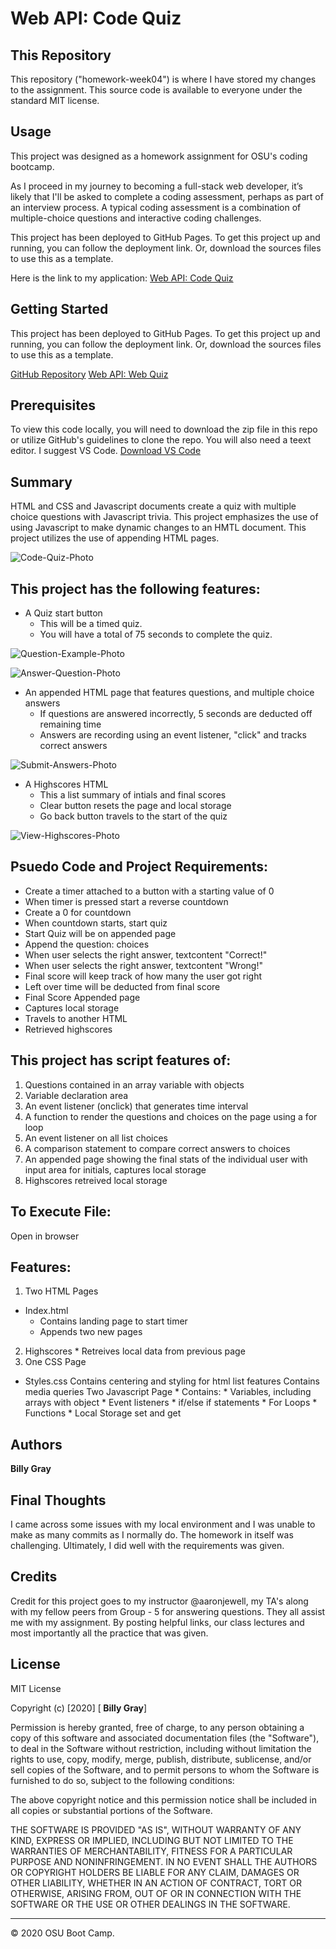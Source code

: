 # Web API: Code Quiz


## This Repository

This repository ("homework-week04") is where I have stored my changes to the assignment. This source code is available to everyone under the standard MIT license.

## Usage 

This project was designed as a homework assignment for OSU's coding bootcamp.

As I proceed in my journey to becoming a full-stack web developer, it’s likely that I'll be asked to complete a coding assessment, perhaps as part of an interview process. A typical coding assessment is a combination of multiple-choice questions and interactive coding challenges.

This project has been deployed to GitHub Pages. To get this project up and running, you can follow the deployment link. Or, download the sources files to use this as a template.

Here is the link to my application: [Web API: Code Quiz](https://nasgenius.github.io/homework-week04/)

## Getting Started

This project has been deployed to GitHub Pages. To get this project up and running, you can follow the deployment link. Or, download the sources files to use this as a template.

[GitHub Repository](https://github.com/NasGenius/homework-week04)
[Web API: Web Quiz](https://nasgenius.github.io/homework-week04/)

## Prerequisites

To view this code locally, you will need to download the zip file in this repo or utilize GitHub's guidelines to clone the repo. You will also need a teext editor. I suggest VS Code. [Download VS Code](https://code.visualstudio.com/Download)

## Summary

HTML and CSS and Javascript documents create a quiz with multiple choice questions with Javascript trivia.
This project emphasizes the use of using Javascript to make dynamic changes to an HMTL document.
This project utilizes the use of appending HTML pages.

![Code-Quiz-Photo](https://github.com/NasGenius/homework-week04/blob/main/assets/Screen%20Shot%202020-11-07%20at%203.10.04%20PM.png)

## This project has the following features:

- A Quiz start button
  - This will be a timed quiz.
  - You will have a total of 75 seconds to complete the quiz.

![Question-Example-Photo](https://github.com/NasGenius/homework-week04/blob/main/assets/Screen%20Shot%202020-11-07%20at%203.10.21%20PM.png)
  
![Answer-Question-Photo](https://github.com/NasGenius/homework-week04/blob/main/assets/Screen%20Shot%202020-11-07%20at%203.10.40%20PM.png)

- An appended HTML page that features questions, and multiple choice answers
  - If questions are answered incorrectly, 5 seconds are deducted off remaining time
  - Answers are recording using an event listener, "click" and tracks correct answers

![Submit-Answers-Photo](https://github.com/NasGenius/homework-week04/blob/main/assets/Screen%20Shot%202020-11-07%20at%203.11.09%20PM.png)

- A Highscores HTML
  - This a list summary of intials and final scores
  - Clear button resets the page and local storage
  - Go back button travels to the start of the quiz

![View-Highscores-Photo](https://github.com/NasGenius/homework-week04/blob/main/assets/Screen%20Shot%202020-11-07%20at%203.11.41%20PM.png)

## Psuedo Code and Project Requirements:

- Create a timer attached to a button with a starting value of 0
- When timer is pressed start a reverse countdown
- Create a 0 for countdown
- When countdown starts, start quiz
- Start Quiz will be on appended page
- Append the question: choices
- When user selects the right answer, textcontent "Correct!"
- When user selects the right answer, textcontent "Wrong!"
- Final score will keep track of how many the user got right
- Left over time will be deducted from final score
- Final Score Appended page
- Captures local storage
- Travels to another HTML
- Retrieved highscores

## This project has script features of:

1. Questions contained in an array variable with objects
2. Variable declaration area
3. An event listener (onclick) that generates time interval
4. A function to render the questions and choices on the page using a for loop
5. An event listener on all list choices
6. A comparison statement to compare correct answers to choices
7. An appended page showing the final stats of the individual user with input area for initials, captures local storage
8. Highscores retreived local storage

## To Execute File:
Open in browser

## Features:
1. Two HTML Pages
  - Index.html
    - Contains landing page to start timer
    - Appends two new pages
2. Highscores * Retreives local data from previous page
3. One CSS Page
  - Styles.css
Contains centering and styling for html list features
Contains media queries
Two Javascript Page * Contains: * Variables, including arrays with object * Event listeners * if/else if statements * For Loops * Functions * Local Storage set and get

## Authors
<b> Billy Gray </b>

## Final Thoughts

I came across some issues with my local environment and I was unable to make as many commits as I normally do. The homework in itself was challenging. Ultimately, I did well with the requirements was given.

## Credits

Credit for this project goes to my instructor @aaronjewell, my TA's along with my fellow peers from Group - 5 for answering questions. They all assist me with my assignment. By posting helpful links, our class lectures and most importantly all the practice that was given. 

## License

MIT License

Copyright (c) [2020] [<b> Billy Gray</b>]

Permission is hereby granted, free of charge, to any person obtaining a copy
of this software and associated documentation files (the "Software"), to deal
in the Software without restriction, including without limitation the rights
to use, copy, modify, merge, publish, distribute, sublicense, and/or sell
copies of the Software, and to permit persons to whom the Software is
furnished to do so, subject to the following conditions:

The above copyright notice and this permission notice shall be included in all
copies or substantial portions of the Software.

THE SOFTWARE IS PROVIDED "AS IS", WITHOUT WARRANTY OF ANY KIND, EXPRESS OR
IMPLIED, INCLUDING BUT NOT LIMITED TO THE WARRANTIES OF MERCHANTABILITY,
FITNESS FOR A PARTICULAR PURPOSE AND NONINFRINGEMENT. IN NO EVENT SHALL THE
AUTHORS OR COPYRIGHT HOLDERS BE LIABLE FOR ANY CLAIM, DAMAGES OR OTHER
LIABILITY, WHETHER IN AN ACTION OF CONTRACT, TORT OR OTHERWISE, ARISING FROM,
OUT OF OR IN CONNECTION WITH THE SOFTWARE OR THE USE OR OTHER DEALINGS IN THE
SOFTWARE.

---
© 2020 OSU Boot Camp.




